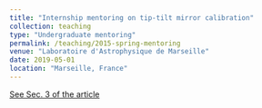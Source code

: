 ```yaml
---
title: "Internship mentoring on tip-tilt mirror calibration"
collection: teaching
type: "Undergraduate mentoring"
permalink: /teaching/2015-spring-mentoring
venue: "Laboratoire d'Astrophysique de Marseille"
date: 2019-05-01
location: "Marseille, France"
---
```


[See Sec. 3 of the article](https://hal.science/hal-02625886/document)